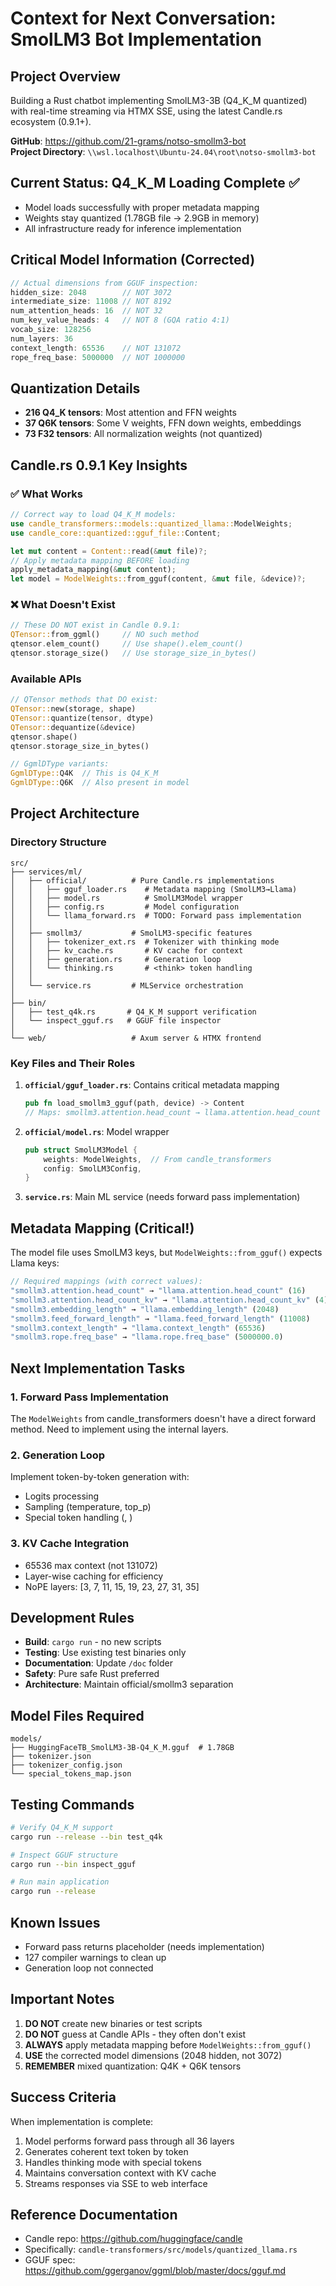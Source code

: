 # Context for Next Conversation: SmolLM3 Bot Implementation

## Project Overview
Building a Rust chatbot implementing SmolLM3-3B (Q4_K_M quantized) with real-time streaming via HTMX SSE, using the latest Candle.rs ecosystem (0.9.1+).

**GitHub**: https://github.com/21-grams/notso-smollm3-bot  
**Project Directory**: `\\wsl.localhost\Ubuntu-24.04\root\notso-smollm3-bot`

## Current Status: Q4_K_M Loading Complete ✅
- Model loads successfully with proper metadata mapping
- Weights stay quantized (1.78GB file → 2.9GB in memory)
- All infrastructure ready for inference implementation

## Critical Model Information (Corrected)
```rust
// Actual dimensions from GGUF inspection:
hidden_size: 2048        // NOT 3072
intermediate_size: 11008 // NOT 8192  
num_attention_heads: 16  // NOT 32
num_key_value_heads: 4   // NOT 8 (GQA ratio 4:1)
vocab_size: 128256
num_layers: 36
context_length: 65536    // NOT 131072
rope_freq_base: 5000000  // NOT 1000000
```

## Quantization Details
- **216 Q4_K tensors**: Most attention and FFN weights
- **37 Q6K tensors**: Some V weights, FFN down weights, embeddings
- **73 F32 tensors**: All normalization weights (not quantized)

## Candle.rs 0.9.1 Key Insights

### ✅ What Works
```rust
// Correct way to load Q4_K_M models:
use candle_transformers::models::quantized_llama::ModelWeights;
use candle_core::quantized::gguf_file::Content;

let mut content = Content::read(&mut file)?;
// Apply metadata mapping BEFORE loading
apply_metadata_mapping(&mut content);
let model = ModelWeights::from_gguf(content, &mut file, &device)?;
```

### ❌ What Doesn't Exist
```rust
// These DO NOT exist in Candle 0.9.1:
QTensor::from_ggml()     // NO such method
qtensor.elem_count()     // Use shape().elem_count()
qtensor.storage_size()   // Use storage_size_in_bytes()
```

### Available APIs
```rust
// QTensor methods that DO exist:
QTensor::new(storage, shape)
QTensor::quantize(tensor, dtype)  
QTensor::dequantize(&device)
qtensor.shape()
qtensor.storage_size_in_bytes()

// GgmlDType variants:
GgmlDType::Q4K  // This is Q4_K_M
GgmlDType::Q6K  // Also present in model
```

## Project Architecture

### Directory Structure
```
src/
├── services/ml/
│   ├── official/          # Pure Candle.rs implementations
│   │   ├── gguf_loader.rs    # Metadata mapping (SmolLM3→Llama)
│   │   ├── model.rs          # SmolLM3Model wrapper
│   │   ├── config.rs         # Model configuration
│   │   └── llama_forward.rs  # TODO: Forward pass implementation
│   │
│   ├── smollm3/           # SmolLM3-specific features
│   │   ├── tokenizer_ext.rs  # Tokenizer with thinking mode
│   │   ├── kv_cache.rs       # KV cache for context
│   │   ├── generation.rs     # Generation loop
│   │   └── thinking.rs       # <think> token handling
│   │
│   └── service.rs         # MLService orchestration
│
├── bin/
│   ├── test_q4k.rs       # Q4_K_M support verification
│   └── inspect_gguf.rs   # GGUF file inspector
│
└── web/                   # Axum server & HTMX frontend
```

### Key Files and Their Roles

1. **`official/gguf_loader.rs`**: Contains critical metadata mapping
   ```rust
   pub fn load_smollm3_gguf(path, device) -> Content
   // Maps: smollm3.attention.head_count → llama.attention.head_count
   ```

2. **`official/model.rs`**: Model wrapper
   ```rust
   pub struct SmolLM3Model {
       weights: ModelWeights,  // From candle_transformers
       config: SmolLM3Config,
   }
   ```

3. **`service.rs`**: Main ML service (needs forward pass implementation)

## Metadata Mapping (Critical!)
The model file uses SmolLM3 keys, but `ModelWeights::from_gguf()` expects Llama keys:

```rust
// Required mappings (with correct values):
"smollm3.attention.head_count" → "llama.attention.head_count" (16)
"smollm3.attention.head_count_kv" → "llama.attention.head_count_kv" (4)
"smollm3.embedding_length" → "llama.embedding_length" (2048)
"smollm3.feed_forward_length" → "llama.feed_forward_length" (11008)
"smollm3.context_length" → "llama.context_length" (65536)
"smollm3.rope.freq_base" → "llama.rope.freq_base" (5000000.0)
```

## Next Implementation Tasks

### 1. Forward Pass Implementation
The `ModelWeights` from candle_transformers doesn't have a direct forward method. Need to implement using the internal layers.

### 2. Generation Loop
Implement token-by-token generation with:
- Logits processing
- Sampling (temperature, top_p)
- Special token handling (<think>, </think>)

### 3. KV Cache Integration
- 65536 max context (not 131072)
- Layer-wise caching for efficiency
- NoPE layers: [3, 7, 11, 15, 19, 23, 27, 31, 35]

## Development Rules
- **Build**: `cargo run` - no new scripts
- **Testing**: Use existing test binaries only
- **Documentation**: Update `/doc` folder
- **Safety**: Pure safe Rust preferred
- **Architecture**: Maintain official/smollm3 separation

## Model Files Required
```
models/
├── HuggingFaceTB_SmolLM3-3B-Q4_K_M.gguf  # 1.78GB
├── tokenizer.json
├── tokenizer_config.json
└── special_tokens_map.json
```

## Testing Commands
```bash
# Verify Q4_K_M support
cargo run --release --bin test_q4k

# Inspect GGUF structure  
cargo run --bin inspect_gguf

# Run main application
cargo run --release
```

## Known Issues
- Forward pass returns placeholder (needs implementation)
- 127 compiler warnings to clean up
- Generation loop not connected

## Important Notes
1. **DO NOT** create new binaries or test scripts
2. **DO NOT** guess at Candle APIs - they often don't exist
3. **ALWAYS** apply metadata mapping before `ModelWeights::from_gguf()`
4. **USE** the corrected model dimensions (2048 hidden, not 3072)
5. **REMEMBER** mixed quantization: Q4K + Q6K tensors

## Success Criteria
When implementation is complete:
1. Model performs forward pass through all 36 layers
2. Generates coherent text token by token
3. Handles thinking mode with special tokens
4. Maintains conversation context with KV cache
5. Streams responses via SSE to web interface

## Reference Documentation
- Candle repo: https://github.com/huggingface/candle
- Specifically: `candle-transformers/src/models/quantized_llama.rs`
- GGUF spec: https://github.com/ggerganov/ggml/blob/master/docs/gguf.md

